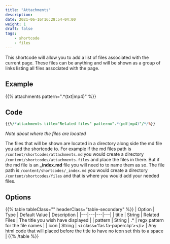 ```yaml
---
title: "Attachments"
description:
date: 2021-06-16T16:28:54-04:00
weight: 1
draft: false
tags:
    - shortcode
    - files    
---
```


This shortcode will allow you to add a list of files associated with the current page. These files can be anything and will be shown as a group of links listing all files associated with the page.

## Example

{{% attachments  pattern=".*(txt|mp4)" %}}

## Code

```perl
{{%/*attachments title="Related files" pattern=".*(pdf|mp4)"/*/%}}
```

_Note about where the files are located_

The files that will be shown are located in a directory along side the md file you add the shortcode to. For example if the md files path is ```/content/shortcodes/attachments.md``` you would create a directory ```/content/shortcodes/attachments.files``` and place the files in there. But if the md file is an **_index.md** file you will need to to name them as so. The file path is ```/content/shortcodes/_index.md``` you would create a directory ```/content/shortcodes/files``` and that is where you would add your needed files.


## Options

{{% table tableClass="" headerClass="table-secondary" %}}
| Option | Type |  Default Value | Description |
|---|---|---|---|
| title   | String | Related Files | The title you wish have displayed |
| pattern | String | .*            | regx pattern for the file names   |
| icon    | String | \<i class='fas fa-paperclip'\>\</i\> | Any html code that will placed before the title to have no icon set this to a space |
{{% /table %}}